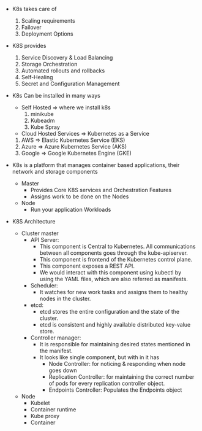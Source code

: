 * K8s takes care of
  1. Scaling requirements
  2. Failover
  3. Deployment Options

* K8S provides
  1. Service Discovery & Load Balancing
  2. Storage Orchestration
  3. Automated rollouts and rollbacks
  4. Self-Healing
  5. Secret and Configuration Management

* K8s Can be installed in many ways
  * Self Hosted => where we install k8s
    1. minikube
    2. Kubeadm
    3. Kube Spray
   * Cloud Hosted Services => Kubernetes as a Service
    1. AWS => Elastic Kubernetes Service (EKS)
    2. Azure => Azure Kubernetes Service (AKS)
    3. Google => Google Kubernetes Engine (GKE)

* K8s is a platform that manages container based applications, their network and storage components 
  * Master
	* Provides Core K8S services and Orchestration Features
	* Assigns work to be done on the Nodes
  * Node
    * Run your application Workloads
* K8S Architecture
  * Cluster master
    * API Server:
      * This component is Central to Kubernetes. All communications between all components goes through the kube-apiserver.
      * This component is frontend of the Kubernetes control plane.
      * This component exposes a REST API.
      * We would interact with this component using kubectl by using the YAML files, which are also referred as manifests.
    * Scheduler:
      * It watches for new work tasks and assigns them to healthy nodes in the cluster.
    * etcd:
      * etcd stores the entire configuration and the state of the cluster.
      * etcd is consistent and highly available distributed key-value store.
    * Controller manager:
      * It is responsible for maintaining desired states mentioned in the manifest.
      * It looks like single component, but with in it has
        * Node Controller: for noticing & responding when node goes down
        * Replication Controller: for maintaining the correct number of pods for every replication controller object.
        * Endpoints Controller: Populates the Endpoints object
  * Node
    * Kubelet
    * Container runtime
    * Kube proxy
    * Container
